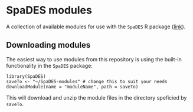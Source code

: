 # SpaDES modules

A collection of available modules for use with the `SpaDES` R package ([link](http://spades.predictiveecology.org/)).

## Downloading modules

The easiest way to use modules from this repository is using the built-in functionality in the `SpaDES` package:

    library(SpaDES)
    saveTo <- "~/SpaDES-modules" # change this to suit your needs
    downloadModule(name = "moduleName", path = saveTo)

This will download and unzip the module files in the directory speficied by `saveTo`.

